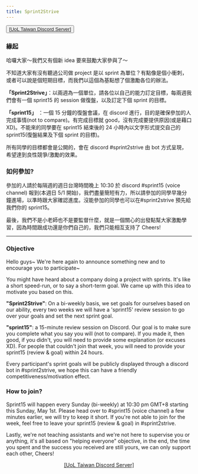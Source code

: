 ```yaml
---
title: Sprint2Strive
---
```


<span style="text-align: center; font-size: 28px"><button><a href="https://discord.gg/RSsHVBQm2R">[UoL Taiwan Discord Server]</a></button></span>

### 緣起

哈囉大家～我們又有個新 idea 要來鼓勵大家參與了～

不知道大家有沒有聽過公司做 project 是以 sprint 為單位？有點像是個小衝刺，或者可以說是個短期目標，而我們以這個為基點想了個激勵各位的辦法。

**「Sprint2Strive」**：以兩週為一個單位，請各位以自己的能力訂定目標，每兩週我們會有一個 sprint15 的 session 做復盤，以及訂定下個 sprint 的目標。

**「sprint15」** ：一個 15 分鐘的復盤會議，在 discord 進行，目的是確保參加的人完成事情(not to compare)。有完成目標就 good，沒有完成要提供原因(或是藉口 XD)。不能來的同學要在 sprint15 結束後的 24 小時內以文字形式提交自己的 sprint15(復盤結果及下個 sprint 的目標)。

所有同學的目標都會是公開的，會在 discord #sprint2strive 由 bot 方式呈現，希望達到良性競爭/激勵的效果。

### 如何參加?

參加的人請於每隔週的週日台灣時間晚上 10:30 於 discord #sprint15 (voice channel) 報到(本週日 5/1 開始)，我們盡量簡短有力，所以請參加的同學早幾分鐘進場，以準時跟大家確認進度。沒能參加的同學也可以在#sprint2strive 預先給我們你的 sprint15。

最後，我們不是小老師也不是要監督什麼，就是一個關心的出發點幫大家激勵學習，因為時間跟成功還是你們自己的，我們只能相互支持了 Cheers!

---

### Objective

Hello guys~ We're here again to announce something new and to encourage you to participate~

You might have heard about a company doing a project with sprints. It's like a short speed-run, or to say a short-term goal. We came up with this idea to motivate you based on this.

**"Sprint2Strive"**: On a bi-weekly basis, we set goals for ourselves based on our ability, every two weeks we will have a 'sprint15' review session to go over your goals and set the next sprint goal.

**"sprint15"**: a 15-minute review session on Discord. Our goal is to make sure you complete what you say you will (not to compare). If you made it, then good, if you didn't, you will need to provide some explanation (or excuses XD). For people that couldn't join that week, you will need to provide your sprint15 (review & goal) within 24 hours.

Every participant's sprint goals will be publicly displayed through a discord bot in #sprint2strive, we hope this can have a friendly competitiveness/motivation effect.

### How to join?

Sprint15 will happen every Sunday (bi-weekly) at 10:30 pm GMT+8 starting this Sunday, May 1st. Please head over to #sprint15 (voice channel) a few minutes earlier, we will try to keep it short. If you're not able to join for the week, feel free to leave your sprint15 (review & goal) in #sprint2strive.

Lastly, we're not teaching assistants and we're not here to supervise you or anything, it's all based on "helping everyone" objective, in the end, the time you spent and the success you received are still yours, we can only support each other, Cheers!

<p style="text-align: center"><a href="https://discord.gg/RSsHVBQm2R">[UoL Taiwan Discord Server]</a></p>
